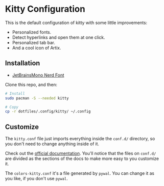 # Kitty Configuration

This is the default configuration of kitty with some little improvements:

- Personalized fonts.
- Detect hyperlinks and open them at one click.
- Personalized tab bar.
- And a cool icon of Artix.

## Installation

- [JetBrainsMono Nerd Font](https://www.nerdfonts.com/font-downloads)

Clone this repo, and then:

```sh
# Install
sudo pacman -S --needed kitty

# Copy
cp -r dotfiles/.config/kitty/ ~/.config
```

## Customize

The `kitty.conf` file just imports everything inside the `conf.d/` directory,
so you don't need to change anything inside of it.

Check out the [official documentation](https://sw.kovidgoyal.net/kitty/conf/).
You'll notice that the files on `conf.d/` are divided as the sections of the
docs to make more easy to you customize it.

The `colors-kitty.conf` it's a file generated by `pywal`. You can change it as
you like, if you don't use `pywal`.
